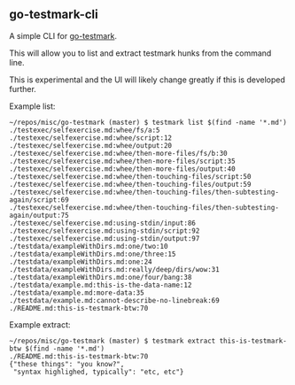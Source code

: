 go-testmark-cli
---

A simple CLI for [go-testmark](https://github.com/warpfork/go-testmark).

This will allow you to list and extract testmark hunks from the command line.

This is experimental and the UI will likely change greatly if this is developed further.


Example list:

[testmark]:# (example-from-go-testmark-repository)
```
~/repos/misc/go-testmark (master) $ testmark list $(find -name '*.md')
./testexec/selfexercise.md:whee/fs/a:5
./testexec/selfexercise.md:whee/script:12
./testexec/selfexercise.md:whee/output:20
./testexec/selfexercise.md:whee/then-more-files/fs/b:30
./testexec/selfexercise.md:whee/then-more-files/script:35
./testexec/selfexercise.md:whee/then-more-files/output:40
./testexec/selfexercise.md:whee/then-touching-files/script:50
./testexec/selfexercise.md:whee/then-touching-files/output:59
./testexec/selfexercise.md:whee/then-touching-files/then-subtesting-again/script:69
./testexec/selfexercise.md:whee/then-touching-files/then-subtesting-again/output:75
./testexec/selfexercise.md:using-stdin/input:86
./testexec/selfexercise.md:using-stdin/script:92
./testexec/selfexercise.md:using-stdin/output:97
./testdata/exampleWithDirs.md:one/two:10
./testdata/exampleWithDirs.md:one/three:15
./testdata/exampleWithDirs.md:one:24
./testdata/exampleWithDirs.md:really/deep/dirs/wow:31
./testdata/exampleWithDirs.md:one/four/bang:38
./testdata/example.md:this-is-the-data-name:12
./testdata/example.md:more-data:35
./testdata/example.md:cannot-describe-no-linebreak:69
./README.md:this-is-testmark-btw:70
```

Example extract:

[testmark]:# (example-extract)
```
~/repos/misc/go-testmark (master) $ testmark extract this-is-testmark-btw $(find -name '*.md')
./README.md:this-is-testmark-btw:70
{"these things": "you know?",
 "syntax highlighed, typically": "etc, etc"}
```

